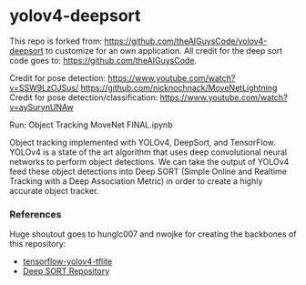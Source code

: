 # yolov4-deepsort


This repo is forked from: https://github.com/theAIGuysCode/yolov4-deepsort to customize for an own application. All credit for the deep sort code goes to: https://github.com/theAIGuysCode. 

Credit for pose detection: https://www.youtube.com/watch?v=SSW9LzOJSus/ https://github.com/nicknochnack/MoveNetLightning
Credit for pose detection/classification: https://www.youtube.com/watch?v=aySurynUNAw

Run: Object Tracking MoveNet FINAL.ipynb

Object tracking implemented with YOLOv4, DeepSort, and TensorFlow. YOLOv4 is a state of the art algorithm that uses deep convolutional neural networks to perform object detections. We can take the output of YOLOv4 feed these object detections into Deep SORT (Simple Online and Realtime Tracking with a Deep Association Metric) in order to create a highly accurate object tracker.

### References  

   Huge shoutout goes to hunglc007 and nwojke for creating the backbones of this repository:
  * [tensorflow-yolov4-tflite](https://github.com/hunglc007/tensorflow-yolov4-tflite)
  * [Deep SORT Repository](https://github.com/nwojke/deep_sort)
